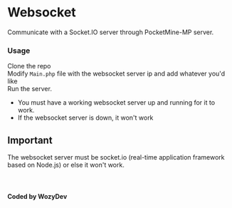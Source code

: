# Websocket
Communicate with a Socket.IO server through PocketMine-MP server.<br>

### Usage
Clone the repo<br>
Modify `Main.php` file with the websocket server ip and add whatever you'd like<br>
Run the server.<br>
* You must have a working websocket server up and running for it to work.
* If the websocket server is down, it won't work

## Important
The websocket server must be socket.io (real-time application framework based on Node.js) or else it won't work.
<br>
<br>
<br>
#### Coded by WozyDev
